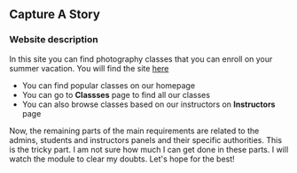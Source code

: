 ## Capture A Story

### Website description
In this site you can find photography classes that you can enroll on your summer vacation. You will find the site [here](https://capture-a-story.web.app/)

* You can find popular classes on our homepage
* You can go to **Classses** page to find all our classes
* You can also browse classes based on our instructors on **Instructors** page

Now, the remaining parts of the main requirements are related to the admins, students and instructors panels and their specific authorities. This is the tricky part. I am not sure how much I can get done in these parts. I will watch the module to clear my doubts. Let's hope for the best!